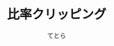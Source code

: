 ---
title: 比率クリッピング
description: 比率(%)で指定できるクリッピング可能な映像エフェクトです
author: てとら
date:
keywords: [""]
category: [""]
---